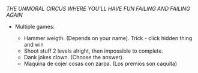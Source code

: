 

*THE UNMORAL CIRCUS*
*WHERE YOU'LL HAVE FUN FAILING AND FAILING AGAIN*


- Multiple games:
 
	- Hammer weigth. (Depends on your name). Trick - click hidden thing and win
	- Shoot stuff 2 levels alright, then impossible to complete. 
	- Dank jokes clown. (Choose the answer).	
	- Maquina de cojer cosas con zarpa. (Los premios son caquita)


